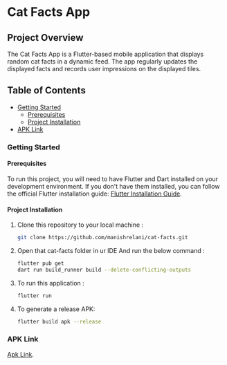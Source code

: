# Cat Facts App

## Project Overview

The Cat Facts App is a Flutter-based mobile application that displays random cat facts in a dynamic feed. The app regularly updates the displayed facts and records user impressions on the displayed tiles.

## Table of Contents
- [Getting Started](#getting-started)
  - [Prerequisites](#prerequisites)
  - [Project Installation](#project-installation)
- [APK Link](#apk-link)

### Getting Started

#### Prerequisites

To run this project, you will need to have Flutter and Dart installed on your development environment. If you don't have them installed, you can follow the official Flutter installation guide: [Flutter Installation Guide](https://flutter.dev/docs/get-started/install).

#### Project Installation

1. Clone this repository to your local machine :
   
    ```bash
   git clone https://github.com/manishrelani/cat-facts.git
   ```
3. Open that cat-facts folder in ur IDE And run the below command :
   
     ```bash
   flutter pub get
   dart run build_runner build --delete-conflicting-outputs
   ```
5. To run this application :
   
    ```bash
   flutter run
   ```
7. To generate a release APK:
   
     ```bash
   flutter build apk --release         
   ``` 

### APK Link

[Apk Link](https://drive.google.com/file/d/1NAyLFykoOdVpNr5HZCEXSlqoMxV9bfp5/view?usp=share_link).

